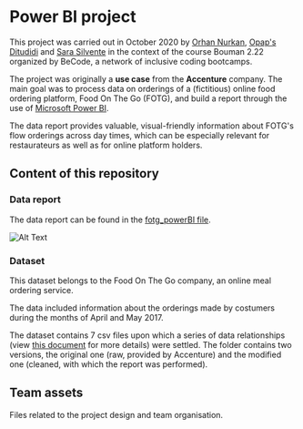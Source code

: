# Power BI project

This project was carried out in October 2020 by [Orhan Nurkan](https://github.com/orhannurkan), [Opap's Ditudidi](https://github.com/Cassik6) and [Sara Silvente](https://github.com/silventesa) in the context of the course Bouman 2.22 organized by BeCode, a network of inclusive coding bootcamps.

The project was originally a **use case** from the **Accenture** company. The main goal was to process data on orderings of a (fictitious) online food ordering platform, Food On The Go (FOTG), and build a report through the use of [Microsoft Power BI](https://powerbi.microsoft.com/en-us/).

The data report provides valuable, visual-friendly information about FOTG's flow orderings across day times, which can be especially relevant for restaurateurs as well as for online platform holders.

## Content of this repository

### Data report

The data report can be found in the [fotg_powerBI file](https://github.com/silventesa/accenture_usecase/blob/master/fotg_powerBI.pdf).

![Alt Text](https://github.com/silventesa/accenture_usecase/blob/master/team_assets/Report1.gif)

### Dataset

This dataset belongs to the Food On The Go company, an online meal ordering service. 

The data included information about the orderings made by costumers during the months of April and May 2017.

The dataset contains 7 csv files upon which a series of data relationships (view [this document](https://github.com/silventesa/accenture_usecase/blob/master/fotg_powerBI.pdf) for more details) were settled. The folder contains two versions, the original one (raw, provided by Accenture) and the modified one (cleaned, with which the report was performed). 

## Team assets

Files related to the project design and team organisation.
